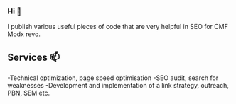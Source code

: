 ### Hi 👋

I publish various useful pieces of code that are very helpful in SEO for CMF Modx revo.

## Services 📫

-Technical optimization, page speed optimisation
-SEO audit, search for weaknesses
-Development and implementation of a link strategy, outreach, PBN, SEM etc.
                  
                  
                  

<!--
**4e6ka/4e6ka** is a ✨ _special_ ✨ repository because its `README.md` (this file) appears on your GitHub profile.

Here are some ideas to get you started:

- 🔭 I’m currently working on ...
- 🌱 I’m currently learning ...
- 👯 I’m looking to collaborate on ...
- 🤔 I’m looking for help with ...
- 💬 Ask me about ...
- 📫 How to reach me: ...
- 😄 Pronouns: ...
- ⚡ Fun fact: ...
-->
